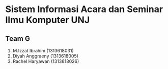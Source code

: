 # Sistem Informasi Acara dan Seminar Ilmu Komputer UNJ

## Team G
1. M.Izzat Ibrahim (1313618031)
2. Diyah Anggraeny (1313618005)
3. Rachel Haryawan (1313618026)
